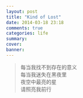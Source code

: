 ```yaml
---
layout: post
title: "Kind of Lost"
date: 2014-03-18 23:18
comments: true
categories: life
summary: 
cover: 
banner: 
---
```


>   每当我找不到存在的意义  
>   每当我迷失在黑夜里  
>   夜空中最亮的星  
>   请照亮我前行
